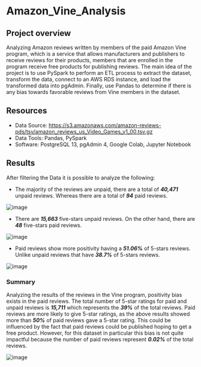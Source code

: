 # Amazon_Vine_Analysis

## Project overview

Analyzing Amazon reviews written by members of the paid Amazon Vine program, which is a service that allows manufacturers and publishers to receive reviews for their products, members that are enrolled in the program receive free products for publishing reviews. The main idea of the project is to use PySpark to perform an ETL process to extract the dataset, transform the data, connect to an AWS RDS instance, and load the transformed data into pgAdmin. Finally, use Pandas to determine if there is any bias towards favorable reviews from Vine members in the dataset.

## Resources

- Data Source: https://s3.amazonaws.com/amazon-reviews-pds/tsv/amazon_reviews_us_Video_Games_v1_00.tsv.gz
- Data Tools: Pandas, PySpark
- Software: PostgreSQL 13, pgAdmin 4, Google Colab, Jupyter Notebook

## Results

After filtering the Data it is possible to analyze the following:

- The majority of the reviews are unpaid, there are a total of ***40,471*** unpaid reviews. Whereas there are a total of ***94*** paid reviews.

![image](https://user-images.githubusercontent.com/91766276/155799094-1d563469-c8b5-49c8-a99a-6dc317bd25b7.png)

- There are ***15,663*** five-stars unpaid reviews. On the other hand, there are ***48*** five-stars paid reviews.

![image](https://user-images.githubusercontent.com/91766276/155799130-9d4fa376-5413-4814-89ab-f3271aafb4d8.png)

- Paid reviews show more positivity having a ***51.06%*** of 5-stars reviews. Unlike unpaid reviews that have ***38.7%*** of 5-stars reviews.

![image](https://user-images.githubusercontent.com/91766276/155800218-728016c2-a7b4-4bbf-8ccb-6bd5d8bac2a6.png)


### Summary

Analyzing the results of the reviews in the Vine program, positivity bias exists in the paid reviews. The total number of 5-star ratings for paid and unpaid reviews is ***15,711*** which represents the ***39%*** of the total reviews. Paid reviews are more likely to give 5-star ratings, as the above results showed more than ***50%*** of paid reviews gave a 5-star rating. This could be influenced by the fact that paid reviews could be published hoping to get a free product. However, for this dataset in particular this bias is not quite impactful because the number of paid reviews represent ***0.02%*** of the total reviews.  

![image](https://user-images.githubusercontent.com/91766276/155795854-37ea6eb1-cbfd-46d8-a1d5-fed1875ec8c8.png)

